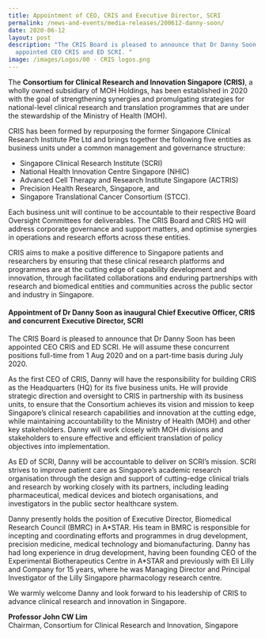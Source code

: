 ```yaml
---
title: Appointment of CEO, CRIS and Executive Director, SCRI
permalink: /news-and-events/media-releases/200612-danny-soon/
date: 2020-06-12
layout: post
description: "The CRIS Board is pleased to announce that Dr Danny Soon has been
  appointed CEO CRIS and ED SCRI. "
image: /images/Logos/00 - CRIS logos.png
---
```

The **Consortium for Clinical Research and Innovation Singapore (CRIS)**, a wholly owned subsidiary of MOH Holdings, has been established in 2020 with the goal of strengthening synergies and promulgating strategies for national-level clinical research and translation programmes that are under the stewardship of the Ministry of Health (MOH).

CRIS has been formed by repurposing the former Singapore Clinical Research Institute Pte Ltd and brings together the following five entities as business units under a common management and governance structure:

* Singapore Clinical Research Institute (SCRI)  
* National Health Innovation Centre Singapore (NHIC)  
* Advanced Cell Therapy and Research Institute Singapore (ACTRIS)  
* Precision Health Research, Singapore, and  
* Singapore Translational Cancer Consortium (STCC).  

Each business unit will continue to be accountable to their respective Board Oversight Committees for deliverables. The CRIS Board and CRIS HQ will address corporate governance and support matters, and optimise synergies in operations and research efforts across these entities.

CRIS aims to make a positive difference to Singapore patients and researchers by ensuring that these clinical research platforms and programmes are at the cutting edge of capability development and innovation, through facilitated collaborations and enduring partnerships with research and biomedical entities and communities across the public sector and industry in Singapore.

#### **Appointment of Dr Danny Soon as inaugural Chief Executive Officer, CRIS and concurrent Executive Director, SCRI**

The CRIS Board is pleased to announce that Dr Danny Soon has been appointed CEO CRIS and ED SCRI. He will assume these concurrent positions full-time from 1 Aug 2020 and on a part-time basis during July 2020.

As the first CEO of CRIS, Danny will have the responsibility for building CRIS as the Headquarters (HQ) for its five business units. He will provide strategic direction and oversight to CRIS in partnership with its business units, to ensure that the Consortium achieves its vision and mission to keep Singapore’s clinical research capabilities and innovation at the cutting edge, while maintaining accountability to the Ministry of Health (MOH) and other key stakeholders. Danny will work closely with MOH divisions and stakeholders to ensure effective and efficient translation of policy objectives into implementation.

As ED of SCRI, Danny will be accountable to deliver on SCRI’s mission. SCRI strives to improve patient care as Singapore’s academic research organisation through the design and support of cutting-edge clinical trials and research by working closely with its partners, including leading pharmaceutical, medical devices and biotech organisations, and investigators in the public sector healthcare system.

Danny presently holds the position of Executive Director, Biomedical Research Council (BMRC) in A\*STAR. His team in BMRC is responsible for incepting and coordinating efforts and programmes in drug development, precision medicine, medical technology and biomanufacturing. Danny has had long experience in drug development, having been founding CEO of the Experimental Biotherapeutics Centre in A\*STAR and previously with Eli Lilly and Company for 15 years, where he was Managing Director and Principal Investigator of the Lilly Singapore pharmacology research centre.

We warmly welcome Danny and look forward to his leadership of CRIS to advance clinical research and innovation in Singapore.

**Professor John CW Lim**  
Chairman, Consortium for Clinical Research and Innovation, Singapore